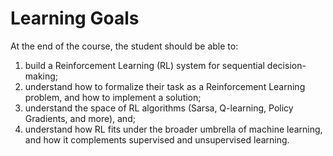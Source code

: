 # Learning Goals

At the end of the course, the student should be able to:

1. build a Reinforcement Learning (RL) system for sequential decision-making;
1. understand how to formalize their task as a Reinforcement Learning problem, and how to implement a solution;
1. understand the space of RL algorithms (Sarsa, Q-learning, Policy Gradients, and more), and;
1. understand how RL fits under the broader umbrella of machine learning, and how it complements supervised and unsupervised learning.